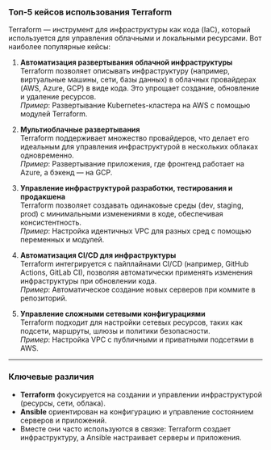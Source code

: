 ### Топ-5 кейсов использования Terraform

Terraform — инструмент для инфраструктуры как кода (IaC), который используется для управления облачными и локальными ресурсами. Вот наиболее популярные кейсы:

1. **Автоматизация развертывания облачной инфраструктуры**  
   Terraform позволяет описывать инфраструктуру (например, виртуальные машины, сети, базы данных) в облачных провайдерах (AWS, Azure, GCP) в виде кода. Это упрощает создание, обновление и удаление ресурсов.  
   *Пример*: Развертывание Kubernetes-кластера на AWS с помощью модулей Terraform.

2. **Мультиоблачные развертывания**  
   Terraform поддерживает множество провайдеров, что делает его идеальным для управления инфраструктурой в нескольких облаках одновременно.  
   *Пример*: Развертывание приложения, где фронтенд работает на Azure, а бэкенд — на GCP.

3. **Управление инфраструктурой разработки, тестирования и продакшена**  
   Terraform позволяет создавать одинаковые среды (dev, staging, prod) с минимальными изменениями в коде, обеспечивая консистентность.  
   *Пример*: Настройка идентичных VPC для разных сред с помощью переменных и модулей.

4. **Автоматизация CI/CD для инфраструктуры**  
   Terraform интегрируется с пайплайнами CI/CD (например, GitHub Actions, GitLab CI), позволяя автоматически применять изменения инфраструктуры при обновлении кода.  
   *Пример*: Автоматическое создание новых серверов при коммите в репозиторий.

5. **Управление сложными сетевыми конфигурациями**  
   Terraform подходит для настройки сетевых ресурсов, таких как подсети, маршруты, шлюзы и политики безопасности.  
   *Пример*: Настройка VPC с публичными и приватными подсетями в AWS.

---

### Ключевые различия
- **Terraform** фокусируется на создании и управлении инфраструктурой (ресурсы, сети, облака).  
- **Ansible** ориентирован на конфигурацию и управление состоянием серверов и приложений.  
- Вместе они часто используются в связке: Terraform создает инфраструктуру, а Ansible настраивает серверы и приложения.
